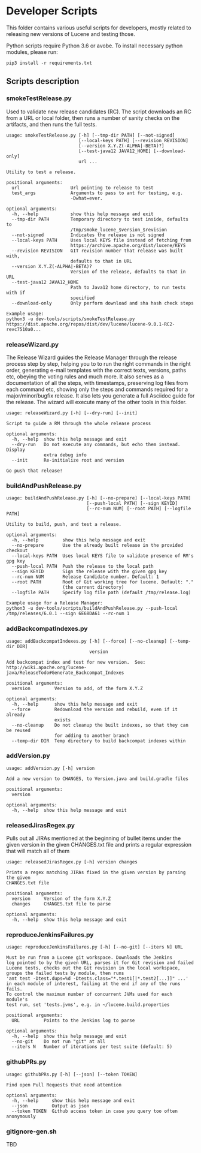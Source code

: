 <!--
    Licensed to the Apache Software Foundation (ASF) under one or more
    contributor license agreements.  See the NOTICE file distributed with
    this work for additional information regarding copyright ownership.
    The ASF licenses this file to You under the Apache License, Version 2.0
    the "License"); you may not use this file except in compliance with
    the License.  You may obtain a copy of the License at

        http://www.apache.org/licenses/LICENSE-2.0

    Unless required by applicable law or agreed to in writing, software
    distributed under the License is distributed on an "AS IS" BASIS,
    WITHOUT WARRANTIES OR CONDITIONS OF ANY KIND, either express or implied.
    See the License for the specific language governing permissions and
    limitations under the License.
 -->

# Developer Scripts

This folder contains various useful scripts for developers, mostly related to
releasing new versions of Lucene and testing those.

Python scripts require Python 3.6 or avobe. To install necessary python modules, please run:

    pip3 install -r requirements.txt

## Scripts description

### smokeTestRelease.py

Used to validate new release candidates (RC). The script downloads an RC from a URL
or local folder, then runs a number of sanity checks on the artifacts, and then runs
the full tests.

    usage: smokeTestRelease.py [-h] [--tmp-dir PATH] [--not-signed]
                               [--local-keys PATH] [--revision REVISION]
                               [--version X.Y.Z(-ALPHA|-BETA)?]
                               [--test-java12 JAVA12_HOME] [--download-only]
                               url ...
    
    Utility to test a release.
    
    positional arguments:
      url                   Url pointing to release to test
      test_args             Arguments to pass to ant for testing, e.g.
                            -Dwhat=ever.
    
    optional arguments:
      -h, --help            show this help message and exit
      --tmp-dir PATH        Temporary directory to test inside, defaults to
                            /tmp/smoke_lucene_$version_$revision
      --not-signed          Indicates the release is not signed
      --local-keys PATH     Uses local KEYS file instead of fetching from
                            https://archive.apache.org/dist/lucene/KEYS
      --revision REVISION   GIT revision number that release was built with,
                            defaults to that in URL
      --version X.Y.Z(-ALPHA|-BETA)?
                            Version of the release, defaults to that in URL
      --test-java12 JAVA12_HOME
                            Path to Java12 home directory, to run tests with if
                            specified
      --download-only       Only perform download and sha hash check steps
    
    Example usage:
    python3 -u dev-tools/scripts/smokeTestRelease.py https://dist.apache.org/repos/dist/dev/lucene/lucene-9.0.1-RC2-revc7510a0...

### releaseWizard.py

The Release Wizard guides the Release Manager through the release process step 
by step, helping you to to run the right commands in the right order, generating
e-mail templates with the correct texts, versions, paths etc, obeying
the voting rules and much more. It also serves as a documentation of all the
steps, with timestamps, preserving log files from each command etc, showing only
the steps and commands required for a major/minor/bugfix release. It also lets
you generate a full Asciidoc guide for the release. The wizard will execute many 
of the other tools in this folder. 

    usage: releaseWizard.py [-h] [--dry-run] [--init]
    
    Script to guide a RM through the whole release process
    
    optional arguments:
      -h, --help  show this help message and exit
      --dry-run   Do not execute any commands, but echo them instead. Display
                  extra debug info
      --init      Re-initialize root and version
    
    Go push that release!

### buildAndPushRelease.py

    usage: buildAndPushRelease.py [-h] [--no-prepare] [--local-keys PATH]
                                  [--push-local PATH] [--sign KEYID]
                                  [--rc-num NUM] [--root PATH] [--logfile PATH]
    
    Utility to build, push, and test a release.
    
    optional arguments:
      -h, --help         show this help message and exit
      --no-prepare       Use the already built release in the provided checkout
      --local-keys PATH  Uses local KEYS file to validate presence of RM's gpg key
      --push-local PATH  Push the release to the local path
      --sign KEYID       Sign the release with the given gpg key
      --rc-num NUM       Release Candidate number. Default: 1
      --root PATH        Root of Git working tree for lucene. Default: "."
                         (the current directory)
      --logfile PATH     Specify log file path (default /tmp/release.log)
    
    Example usage for a Release Manager:
    python3 -u dev-tools/scripts/buildAndPushRelease.py --push-local /tmp/releases/6.0.1 --sign 6E68DA61 --rc-num 1

### addBackcompatIndexes.py

    usage: addBackcompatIndexes.py [-h] [--force] [--no-cleanup] [--temp-dir DIR]
                                   version
    
    Add backcompat index and test for new version.  See:
    http://wiki.apache.org/lucene-java/ReleaseTodo#Generate_Backcompat_Indexes
    
    positional arguments:
      version         Version to add, of the form X.Y.Z
    
    optional arguments:
      -h, --help      show this help message and exit
      --force         Redownload the version and rebuild, even if it already
                      exists
      --no-cleanup    Do not cleanup the built indexes, so that they can be reused
                      for adding to another branch
      --temp-dir DIR  Temp directory to build backcompat indexes within

### addVersion.py

    usage: addVersion.py [-h] version
    
    Add a new version to CHANGES, to Version.java and build.gradle files
    
    positional arguments:
      version
    
    optional arguments:
      -h, --help  show this help message and exit

### releasedJirasRegex.py

Pulls out all JIRAs mentioned at the beginning of bullet items
under the given version in the given CHANGES.txt file
and prints a regular expression that will match all of them

    usage: releasedJirasRegex.py [-h] version changes
    
    Prints a regex matching JIRAs fixed in the given version by parsing the given
    CHANGES.txt file
    
    positional arguments:
      version     Version of the form X.Y.Z
      changes     CHANGES.txt file to parse
    
    optional arguments:
      -h, --help  show this help message and exit

### reproduceJenkinsFailures.py

    usage: reproduceJenkinsFailures.py [-h] [--no-git] [--iters N] URL
    
    Must be run from a Lucene git workspace. Downloads the Jenkins
    log pointed to by the given URL, parses it for Git revision and failed
    Lucene tests, checks out the Git revision in the local workspace,
    groups the failed tests by module, then runs
    'ant test -Dtest.dups=%d -Dtests.class="*.test1[|*.test2[...]]" ...'
    in each module of interest, failing at the end if any of the runs fails.
    To control the maximum number of concurrent JVMs used for each module's
    test run, set 'tests.jvms', e.g. in ~/lucene.build.properties
    
    positional arguments:
      URL         Points to the Jenkins log to parse
    
    optional arguments:
      -h, --help  show this help message and exit
      --no-git    Do not run "git" at all
      --iters N   Number of iterations per test suite (default: 5)

### githubPRs.py

    usage: githubPRs.py [-h] [--json] [--token TOKEN]
    
    Find open Pull Requests that need attention
    
    optional arguments:
      -h, --help     show this help message and exit
      --json         Output as json
      --token TOKEN  Github access token in case you query too often anonymously

### gitignore-gen.sh

TBD

